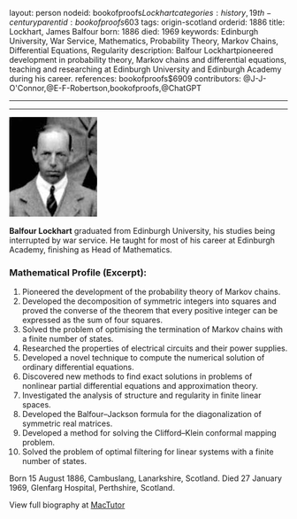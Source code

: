 layout: person
nodeid: bookofproofs$Lockhart
categories: history,19th-century
parentid: bookofproofs$603
tags: origin-scotland
orderid: 1886
title: Lockhart, James Balfour
born: 1886
died: 1969
keywords: Edinburgh University, War Service, Mathematics, Probability Theory, Markov Chains, Differential Equations, Regularity
description: Balfour Lockhartpioneered development in probability theory, Markov chains and differential equations, teaching and researching at Edinburgh University and Edinburgh Academy during his career.
references: bookofproofs$6909
contributors: @J-J-O'Connor,@E-F-Robertson,bookofproofs,@ChatGPT

---



---

![Lockhart.jpg](https://github.com/bookofproofs/bookofproofs.github.io/blob/main/_sources/_assets/images/portraits/Lockhart.jpg?raw=true)

**Balfour Lockhart** graduated from Edinburgh University, his studies being interrupted by war service. He taught for most of his career at Edinburgh Academy, finishing as Head of Mathematics.

### Mathematical Profile (Excerpt):
1. Pioneered the development of the probability theory of Markov chains.
2. Developed the decomposition of symmetric integers into squares and proved the converse of the theorem that every positive integer can be expressed as the sum of four squares.
3. Solved the problem of optimising the termination of Markov chains with a finite number of states.
4. Researched the properties of electrical circuits and their power supplies.
5. Developed a novel technique to compute the numerical solution of ordinary differential equations. 
6. Discovered new methods to find exact solutions in problems of nonlinear partial differential equations and approximation theory.
7. Investigated the analysis of structure and regularity in finite linear spaces.
8. Developed the Balfour–Jackson formula for the diagonalization of symmetric real matrices.
9. Developed a method for solving the Clifford–Klein conformal mapping problem.
10. Solved the problem of optimal filtering for linear systems with a finite number of states.

Born 15 August 1886, Cambuslang, Lanarkshire, Scotland. Died 27 January 1969, Glenfarg Hospital, Perthshire, Scotland.

View full biography at [MacTutor](https://mathshistory.st-andrews.ac.uk/Biographies/Lockhart/)
